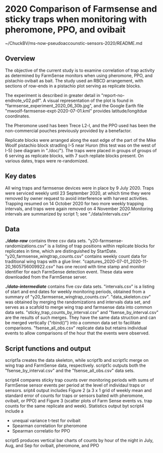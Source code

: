 # 2020 Comparison of Farmsense and sticky traps when monitoring with pheromone, PPO, and ovibait

~/ChuckBV/ms-now-pseudoaccounstic-sensors-2020/README.md

## Overview

The objective of the current study is to examine correlation of trap activity 
as determined by FarmSense monitors when using pheromone, PPO, and pistachio 
ovibait as bait. The study used an RBCD arrangement, with sections of row-ends 
in a pistachio plot serving as replicate blocks.

The experiment is described in greater detail in "report-no-endnote_v02.pdf".
A visual representation of the plot is found in 
"farmsense_experiment_2020_06_30b.jpg", and the Google Earth file
"mwoolf-farmsense-expt-2020-07-01.kml" provides latitude/longitdue 
coordinates.

The Pheromone used has been Trece L2-l, and the PPO used has been the 
non-commercial pouches previously provided by a benefactor.

Replicate blocks were arranged along the east edge of the part of the Mike 
Woolf pistachio block stradling I-5 near Huron (this test was on the west of
I-5) (see diagram in "./doc/"). The traps were placed in groups of groups of 
6 serving as replicate blocks, with 7 such repliate blocks present. On various 
dates, traps were re-randomized.


## Key dates

All wing traps and farmsense devices were in place by 9 July 2020. Traps were 
serviced weekly until 23 September 2020, at which time they were removed by 
owner request to avoid interference with harvest activities. Trapping resumed 
on 14 October 2020 for two more weekly trapping intervals, and traps were 
again removed on 4 November 2020.Monitoring intervals are summarized by 
script 1; see "./data/intervals.csv"

## Data

***./data-raw*** contains three csv data sets. "y20-farmsense-randomizations.csv"
is a listing of trap positions within replicate blocks for replicates in time,
which are distinguished by StartDate. "y20_farmsense_wingtrap_counts.csv" 
contains weekly count data for traditional wing traps with a glue liner. 
"captures_2020-07-01_2020-11-20_1605756009922.csv" has one record with time 
stamp and monitor identifier for each FarmSense detection event. These data
were downloaded from the FarmSense server. 

***./data-intermediate*** contains five csv data sets. "intervals.csv" is a 
listing of start and end dates for weekly monitoring periods, obtained
from a summary of "y20_farmsense_wingtrap_counts.csv". "data_skeleton.csv"
was obtained by merging the randomizations and intervals data set, and serves
as a scafold to merge wing trap and farmsense data into common data sets.
"sticky_trap_counts_by_interval.csv" and "fsense_by_interval.csv" are the 
results of such merges. They have the same data struction and can be 
merged vertically {"rbind()"} into a common data set to facilitate comparisons.
"fsense_all_obs.csv" replicate data but retains individual events to allow
comparisons of the hour that the events were observed.

## Script functions and output

script1a creates the data skeleton, while script1b and script1c merge
on wing trap and FarmSense data, respectively. script1c outputs both the
"fsense_by_interval.csv" and the "fsense_all_obs.csv" data sets.

script4 compares sticky trap counts over monitoring periods with sums of
FarmSense sensor events per period at the level of individaul traps or
sensors. sript4 output includes Figure 2 (a 3 x 1 grid of weekly mean and 
standard error of counts for traps or sensors baited with pheromone, ovibait,
or PPO) and Figure 3 (scatter plots of Farm Sense events vs. trap counts for
the same replicate and week). Statistics output byt script4 include a 
 - unequal variance t-test for ovibait
 - Spearman correlation for pheromone
 - Spearman correlatio for PPO

script5 produces vertical bar charts of counts by hour of the night in July,
Aug, and Sep for ovibait, pheromone, and PPO


